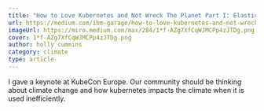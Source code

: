 ```yaml
---
title: "How to Love Kubernetes and Not Wreck The Planet Part I: Elasticity and Utilization"
url: https://medium.com/ibm-garage/how-to-love-kubernetes-and-not-wreck-the-planet-part-i-elasticity-and-utilization-19fcae120628
imageUrl: https://miro.medium.com/max/284/1*f-AZg7XfCqWJMCPp4zJTDg.png
cover: 1*f-AZg7XfCqWJMCPp4zJTDg.png
author: holly cummins
category: climate
type: article
---
```


I gave a keynote at KubeCon Europe. Our community should be thinking about climate change and how kubernetes impacts the climate when it is used inefficiently.
